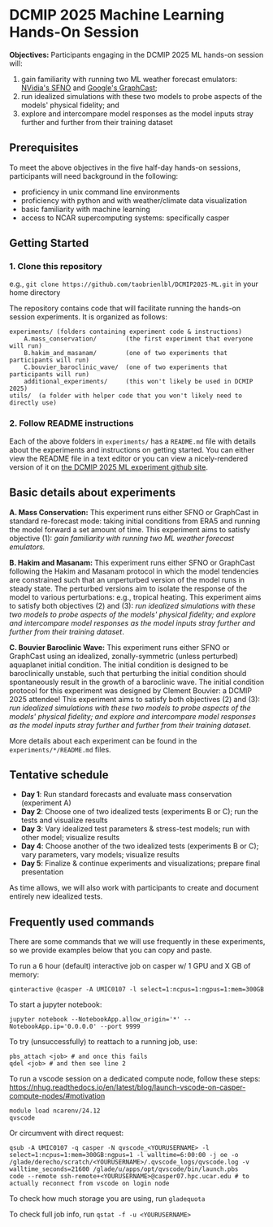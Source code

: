# DCMIP 2025 Machine Learning Hands-On Session

**Objectives:** Participants engaging in the DCMIP 2025 ML hands-on session will:

1. gain familiarity with running two ML weather forecast emulators: [NVidia's SFNO](https://doi.org/10.48550/arXiv.2306.03838) and [Google's GraphCast](https://doi.org/10.48550/arXiv.2212.12794);
2. run idealized simulations with these two models to probe aspects of the models' physical fidelity; and
3. explore and intercompare model responses as the model inputs stray further and further from their training dataset


## Prerequisites

To meet the above objectives in the five half-day hands-on sessions, participants will need background in the following:

* proficiency in unix command line environments
* proficiency with python and with weather/climate data visualization
* basic familiarity with machine learning
* access to NCAR supercomputing systems: specifically casper

## Getting Started

### 1. Clone this repository
e.g., `git clone https://github.com/taobrienlbl/DCMIP2025-ML.git` in your home directory

The repository contains code that will facilitate running the hands-on session experiments.  It is organized as follows:

```
experiments/ (folders containing experiment code & instructions)
    A.mass_conservation/        (the first experiment that everyone will run)
    B.hakim_and_masanam/        (one of two experiments that participants will run)
    C.bouvier_baroclinic_wave/  (one of two experiments that participants will run)
    additional_experiments/     (this won't likely be used in DCMIP 2025)
utils/  (a folder with helper code that you won't likely need to directly use)
```

### 2. Follow README instructions

Each of the above folders in `experiments/` has a `README.md` file with details about the experiments and instructions on getting started.  You can either view the README file in a text editor or you can view a nicely-rendered version of it on [the DCMIP 2025 ML experiment github site](https://github.com/taobrienlbl/DCMIP2025-ML).

## Basic details about experiments

**A. Mass Conservation:** This experiment runs either SFNO or GraphCast in standard re-forecast mode: taking initial conditions from ERA5 and running the model forward a set amount of time. This experiment aims to satisfy objective (1): *gain familiarity with running two ML weather forecast emulators.*

**B. Hakim and Masanam:** This experiment runs either SFNO or GraphCast following the Hakim and Masanam protocol in which the model tendencies are constrained such that an unperturbed version of the model runs in steady state.  The perturbed versions aim to isolate the response of the model to various perturbations: e.g., tropical heating.  This experiment aims to satisfy both objectives (2) and (3): *run idealized simulations with these two models to probe aspects of the models' physical fidelity; and explore and intercompare model responses as the model inputs stray further and further from their training dataset*.

**C. Bouvier Baroclinic Wave:** This experiment runs either SFNO or GraphCast using an idealized, zonally-symmetric (unless perturbed) aquaplanet initial condition.  The initial condition is designed to be baroclinically unstable, such that perturbing the initial condition should spontaneously result in the growth of a baroclinic wave. The initial condition protocol for this experiment was designed by Clement Bouvier: a DCMIP 2025 attendee! This experiment aims to satisfy both objectives (2) and (3): *run idealized simulations with these two models to probe aspects of the models' physical fidelity; and explore and intercompare model responses as the model inputs stray further and further from their training dataset*.

More details about each experiment can be found in the `experiments/*/README.md` files.

## Tentative schedule

* **Day 1**: Run standard forecasts and evaluate mass conservation (experiment A)
* **Day 2**: Choose one of two idealized tests (experiments B or C); run the tests and visualize results
* **Day 3**: Vary idealized test parameters & stress-test models; run with other model; visualize results
* **Day 4**: Choose another of the two idealized tests (experiments B or C); vary parameters, vary models; visualize results
* **Day 5**: Finalize & continue experiments and visualizations; prepare final presentation

As time allows, we will also work with participants to create and document entirely new idealized tests.


## Frequently used commands

There are some commands that we will use frequently in these experiments, so we provide examples below that you can copy and paste.

To run a 6 hour (default) interactive job on casper w/ 1 GPU and X GB of memory:

    qinteractive @casper -A UMIC0107 -l select=1:ncpus=1:ngpus=1:mem=300GB

To start a jupyter notebook:

    jupyter notebook --NotebookApp.allow_origin='*' --NotebookApp.ip='0.0.0.0' --port 9999

To try (unsuccessfully) to reattach to a running job, use:

    pbs_attach <job> # and once this fails
    qdel <job> # and then see line 2
    
To run a vscode session on a dedicated compute node, follow these steps: https://nhug.readthedocs.io/en/latest/blog/launch-vscode-on-casper-compute-nodes/#motivation
```
module load ncarenv/24.12
qvscode
```

Or circumvent with direct request: 
```
qsub -A UMIC0107 -q casper -N qvscode_<YOURUSERNAME> -l select=1:ncpus=1:mem=300GB:ngpus=1 -l walltime=6:00:00 -j oe -o /glade/derecho/scratch/<YOURUSERNAME>/.qvscode_logs/qvscode.log -v walltime_seconds=21600 /glade/u/apps/opt/qvscode/bin/launch.pbs
code --remote ssh-remote+<YOURUSERNAME>@casper07.hpc.ucar.edu # to actually reconnect from vscode on login node
```

To check how much storage you are using, run `gladequota`

To check full job info, run `qstat -f -u <YOURUSERNAME>`
